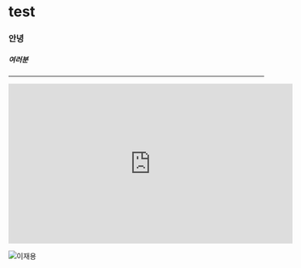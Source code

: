 # test
### 안녕
##### 여러분

---

<iframe width="560" height="315" src="https://www.youtube.com/embed/qyEqO2KWnO8" title="YouTube video player" frameborder="0" allow="accelerometer; autoplay; clipboard-write; encrypted-media; gyroscope; picture-in-picture; web-share" allowfullscreen></iframe>

![이재용](http://t0.gstatic.com/licensed-image?q=tbn:ANd9GcS7wofDC9ZO4XIlVJ17zUooq8XKzD7_o1t_vTvCa1sHhqy8vnu9O1IhOO4VmZG834vR)
